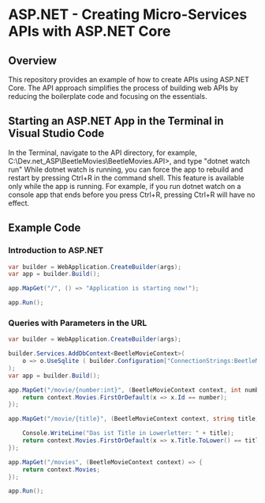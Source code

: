 # ASP.NET - Creating Micro-Services APIs with ASP.NET Core

## Overview
This repository provides an example of how to create APIs using ASP.NET Core. The API approach simplifies the process of building web APIs by reducing the boilerplate code and focusing on the essentials.

## Starting an ASP.NET App in the Terminal in Visual Studio Code
In the Terminal, navigate to the API directory, for example, C:\Dev\.net_ASP\BeetleMovies\BeetleMovies.API>, and type "dotnet watch run"
While dotnet watch is running, you can force the app to rebuild and restart by pressing Ctrl+R in the command shell. This feature is available only while the app is running. For example, if you run dotnet watch on a console app that ends before you press Ctrl+R, pressing Ctrl+R will have no effect.

## Example Code

### Introduction to ASP.NET
```csharp
var builder = WebApplication.CreateBuilder(args);
var app = builder.Build();

app.MapGet("/", () => "Application is starting now!");

app.Run();
````

### Queries with Parameters in the URL
```csharp
var builder = WebApplication.CreateBuilder(args);

builder.Services.AddDbContext<BeetleMovieContext>( 
    o => o.UseSqlite ( builder.Configuration["ConnectionStrings:BeetleMovieStr"] )
);   
var app = builder.Build();

app.MapGet("/movie/{number:int}", (BeetleMovieContext context, int number) => {
    return context.Movies.FirstOrDefault(x => x.Id == number);
});

app.MapGet("/movie/{title}", (BeetleMovieContext context, string title) => {

    Console.WriteLine("Das ist Title in Lowerletter: " + title);    
    return context.Movies.FirstOrDefault(x => x.Title.ToLower() == title.ToLower());    
});

app.MapGet("/movies", (BeetleMovieContext context) => {
    return context.Movies;
});

app.Run();
````
